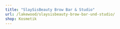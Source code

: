 ```yaml
---
title: "SlaySisBeauty Brow Bar & Studio"
url: /lakewood/slaysisbeauty-brow-bar-und-studio/
shop: Kosmetik
---
```

